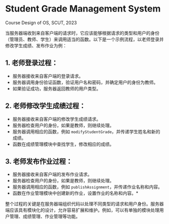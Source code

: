 # Student Grade Management System
Course Design of OS, SCUT, 2023

当服务器端收到来自客户端的请求时，它应该能够根据请求的类型和用户的身份（管理员、教师、学生）来调用适当的函数。以下是一个示例流程，以老师登录并修改学生成绩、发布作业为例：

## 1. 老师登录过程：

* 服务器接收来自客户端的登录请求。
* 服务器调用身份验证函数，验证用户名和密码，并确定用户的身份为教师。
* 如果验证成功，服务器返回教师的用户类型。

## 2. 老师修改学生成绩过程：

* 服务器接收来自客户端的修改学生成绩请求。
* 服务器检查用户的身份，如果是教师，则继续处理。
* 服务器调用相应的函数，例如 `modifyStudentGrade`，并传递学生姓名和新的成绩。
* 函数在成绩管理模块中查找学生，修改相应的成绩。

## 3. 老师发布作业过程：

* 服务器接收来自客户端的发布作业请求。
* 服务器检查用户的身份，如果是教师，则继续处理。
* 服务器调用相应的函数，例如 `publishAssignment`，并传递作业名称和内容。
* 函数在作业管理模块中创建新的作业，设置作业的名称和内容。*

整个过程的关键是在服务器端组织代码以处理不同类型的请求和用户身份。服务器端应该具有模块化的设计，允许容易扩展和维护。例如，可以有单独的模块处理用户管理、成绩管理、作业管理等功能。